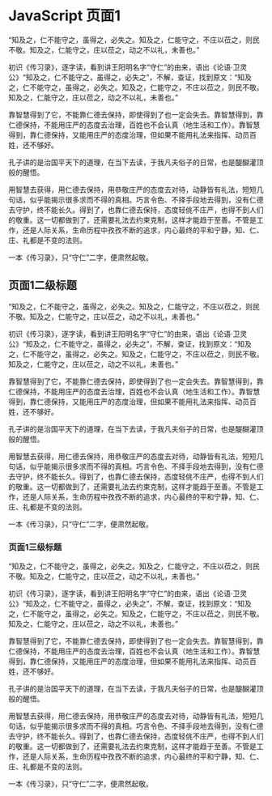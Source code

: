 # JavaScript 页面1
“知及之，仁不能守之，虽得之，必失之。知及之，仁能守之，不庄以莅之，则民不敬。知及之，仁能守之，庄以莅之，动之不以礼，未善也。”

初识《传习录》，逐字读，看到讲王阳明名字“守仁”的由来，语出《论语·卫灵公》“知及之，仁不能守之，虽得之，必失之”，不解，查证，找到原文：“知及之，仁不能守之，虽得之，必失之。知及之，仁能守之，不庄以莅之，则民不敬。知及之，仁能守之，庄以莅之，动之不以礼，未善也。”

靠智慧得到了它，不能靠仁德去保持，即使得到了也一定会失去。靠智慧得到，靠仁德保持，不能用庄严的态度去治理，百姓也不会认真（地生活和工作）。靠智慧得到，靠仁德保持，又能用庄严的态度治理，但如果不能用礼法来指挥、动员百姓，还不够好。

孔子讲的是治国平天下的道理，在当下去读，于我凡夫俗子的日常，也是醍醐灌顶般的醒悟。

用智慧去获得，用仁德去保持，用恭敬庄严的态度去对待，动静皆有礼法，短短几句话，似乎能揭示很多求而不得的真相。巧言令色、不择手段地去得到，没有仁德去守护，终不能长久。得到了，也靠仁德去保持，态度轻佻不庄严，也得不到人们的敬重。这一切都做到了，还需要礼法去约束克制，这样才能趋于至善。不管是工作，还是人际关系，生命历程中孜孜不断的追求，内心最终的平和宁静，知、仁、庄、礼都是不变的法则。

一本《传习录》，只“守仁”二字，便肃然起敬。

## 页面1二级标题
“知及之，仁不能守之，虽得之，必失之。知及之，仁能守之，不庄以莅之，则民不敬。知及之，仁能守之，庄以莅之，动之不以礼，未善也。”

初识《传习录》，逐字读，看到讲王阳明名字“守仁”的由来，语出《论语·卫灵公》“知及之，仁不能守之，虽得之，必失之”，不解，查证，找到原文：“知及之，仁不能守之，虽得之，必失之。知及之，仁能守之，不庄以莅之，则民不敬。知及之，仁能守之，庄以莅之，动之不以礼，未善也。”

靠智慧得到了它，不能靠仁德去保持，即使得到了也一定会失去。靠智慧得到，靠仁德保持，不能用庄严的态度去治理，百姓也不会认真（地生活和工作）。靠智慧得到，靠仁德保持，又能用庄严的态度治理，但如果不能用礼法来指挥、动员百姓，还不够好。

孔子讲的是治国平天下的道理，在当下去读，于我凡夫俗子的日常，也是醍醐灌顶般的醒悟。

用智慧去获得，用仁德去保持，用恭敬庄严的态度去对待，动静皆有礼法，短短几句话，似乎能揭示很多求而不得的真相。巧言令色、不择手段地去得到，没有仁德去守护，终不能长久。得到了，也靠仁德去保持，态度轻佻不庄严，也得不到人们的敬重。这一切都做到了，还需要礼法去约束克制，这样才能趋于至善。不管是工作，还是人际关系，生命历程中孜孜不断的追求，内心最终的平和宁静，知、仁、庄、礼都是不变的法则。

一本《传习录》，只“守仁”二字，便肃然起敬。

### 页面1三级标题
“知及之，仁不能守之，虽得之，必失之。知及之，仁能守之，不庄以莅之，则民不敬。知及之，仁能守之，庄以莅之，动之不以礼，未善也。”

初识《传习录》，逐字读，看到讲王阳明名字“守仁”的由来，语出《论语·卫灵公》“知及之，仁不能守之，虽得之，必失之”，不解，查证，找到原文：“知及之，仁不能守之，虽得之，必失之。知及之，仁能守之，不庄以莅之，则民不敬。知及之，仁能守之，庄以莅之，动之不以礼，未善也。”

靠智慧得到了它，不能靠仁德去保持，即使得到了也一定会失去。靠智慧得到，靠仁德保持，不能用庄严的态度去治理，百姓也不会认真（地生活和工作）。靠智慧得到，靠仁德保持，又能用庄严的态度治理，但如果不能用礼法来指挥、动员百姓，还不够好。

孔子讲的是治国平天下的道理，在当下去读，于我凡夫俗子的日常，也是醍醐灌顶般的醒悟。

用智慧去获得，用仁德去保持，用恭敬庄严的态度去对待，动静皆有礼法，短短几句话，似乎能揭示很多求而不得的真相。巧言令色、不择手段地去得到，没有仁德去守护，终不能长久。得到了，也靠仁德去保持，态度轻佻不庄严，也得不到人们的敬重。这一切都做到了，还需要礼法去约束克制，这样才能趋于至善。不管是工作，还是人际关系，生命历程中孜孜不断的追求，内心最终的平和宁静，知、仁、庄、礼都是不变的法则。

一本《传习录》，只“守仁”二字，便肃然起敬。